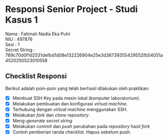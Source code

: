 # Responsi Senior Project - Studi Kasus 1

Nama : Fatimah Nadia Eka Putri  
NIU : 497876  
Sesi : 1  
Secret String : 789c70d0f1d2531defbd1d08e132226904e25e3d36739355429552fb54051a4520250523010558

## Checklist Responsi

Berikut adalah poin-poin yang telah berhasil dilakukan oleh praktikan:

- [x] Membuat SSH Key pada mesin lokal (komputer laboratorium).
- [x] Melakukan pembuatan dan konfigurasi _virtual machine_.
- [x] Terhubung dengan _virtual machine_ menggunakan SSH.
- [x] Melakukan _fork_ dan _clone_ _repository_.
- [x] Meng-_generate_ _secret string_
- [x] Melakukan _commit_ dan _push_ perubahan pada _repository_ hasil _fork_
- [x] Contoh pemberian tanda checklist. Hapus sebelum push.
